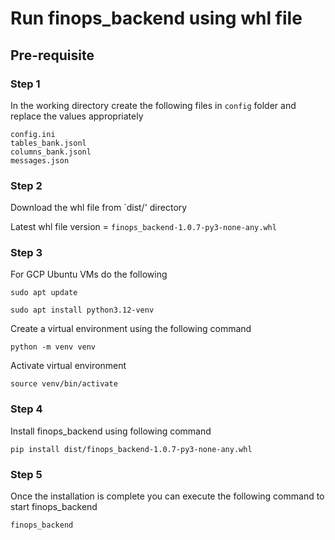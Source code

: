 # Run finops_backend using whl file

## Pre-requisite

### Step 1
In the working directory create the following files in `config` folder and replace the values appropriately

```
config.ini
tables_bank.jsonl
columns_bank.jsonl
messages.json
```

### Step 2

Download the whl file from `dist/' directory

Latest whl file version = `finops_backend-1.0.7-py3-none-any.whl`

### Step 3

For GCP Ubuntu VMs do the following

`sudo apt update`

`sudo apt install python3.12-venv`

Create a virtual environment using the following command

` python -m venv venv `

Activate virtual environment

` source venv/bin/activate `

### Step 4

Install finops_backend using following command

` pip install dist/finops_backend-1.0.7-py3-none-any.whl `

### Step 5

Once the installation is complete you can execute the following command to start finops_backend

` finops_backend `
